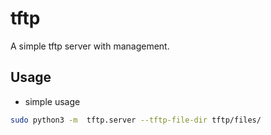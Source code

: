 # tftp
A simple tftp server with management.


## Usage
- simple usage
```sh
sudo python3 -m  tftp.server --tftp-file-dir tftp/files/
```
